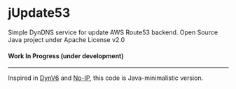 # jUpdate53

Simple DynDNS service for update AWS Route53 backend. Open Source Java project under Apache License v2.0

#### Work In Progress (under development)

---
Inspired in [DynV6](https://dynv6.com/) and [No-IP](https://www.noip.com/), this code is Java-minimalistic version.
